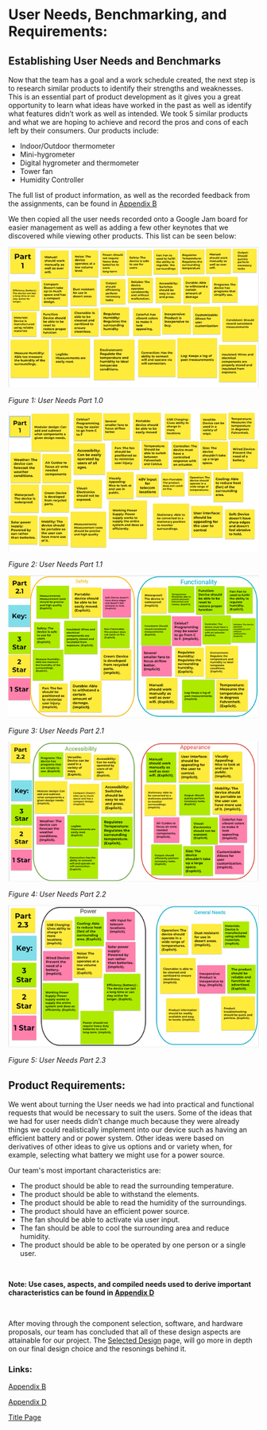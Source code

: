 

# User Needs, Benchmarking, and Requirements:

## Establishing User Needs and Benchmarks

Now that the team has a goal and a work schedule created, the next step is to research similar products to identify their strengths and weaknesses. This is an essential part of product development as it gives you a great opportunity to learn what ideas have worked in the past as well as identify what features didn’t work as well as intended. We took 5 similar products and what we are hoping to achieve and record the pros and cons of each left by their consumers. Our products include: 

* Indoor/Outdoor thermometer
* Mini-hygrometer
* Digital hygrometer and thermometer
* Tower fan
* Humidity Controller

The full list of product information, as well as the recorded feedback from the assignments, can be found in [Appendix B](/Appendix/AppendixMain.md#appendix-b) 

We then copied all the user needs recorded onto a Google Jam board for easier management as well as adding a few other keynotes that we discovered while viewing other products. This list can be seen below: 

![Part 1.0 figure](/docs/assets/images/Part1.0.png)

*Figure 1: User Needs Part 1.0*

![Part 1.1 figure](https://raw.githubusercontent.com/ASU-EGR314-Team-302/ASU-EGR314-Team-302.gitgub.io/main/docs/assets/images/Part1.1.png)

*Figure 2: User Needs Part 1.1*

![Part 2.1 figure](https://raw.githubusercontent.com/ASU-EGR314-Team-302/ASU-EGR314-Team-302.gitgub.io/main/docs/assets/images/Part2.1.png)

*Figure 3: User Needs Part 2.1*

![Part 2.2 figure](https://raw.githubusercontent.com/ASU-EGR314-Team-302/ASU-EGR314-Team-302.gitgub.io/main/docs/assets/images/Part2.2.png)

*Figure 4: User Needs Part 2.2*

![Part 2.3 figure](https://raw.githubusercontent.com/ASU-EGR314-Team-302/ASU-EGR314-Team-302.gitgub.io/main/docs/assets/images/Part2.3.png) 

*Figure 5: User Needs Part 2.3*


## Product Requirements:

We went about turning the User needs we had  into practical and functional requests that would be necessary to suit the users. Some of the ideas that we had for user needs didn’t change much because they were already things we could realistically implement into our device such as having an efficient battery and or power system.  Other ideas were based on derivatives of other ideas to give us options and or variety when, for example, selecting what battery we might use for a power source.



Our team's most important characteristics are: 
* The product should be able to read the surrounding temperature.
* The product should be able to withstand the elements.
* The product should be able to read the humidity of the surroundings.
* The product should have an efficient power source.
* The fan should be able to activate via user input.
* The fan should be able to cool the surrounding area and reduce humidity.
* The product should be able to be operated by one person or a single user.

<br>

**Note: Use cases, aspects, and compiled needs used to derive important characteristics can be found in [Appendix D](/Appendix/AppendixMain.md#appendix-d)**

<br> 

After moving through the component selection, software, and hardware proposals, our team has concluded that all of these design aspects are attainable for our project. The [Selected Design](SelectedDesign.md) page, will go more in depth on our final design choice and the resonings behind it.







### Links:

[Appendix B](/Appendix/AppendixMain.md#appendix-b)

[Appendix D](/Appendix/AppendixMain.md#appendix-d)

[Title Page](/index.md)
